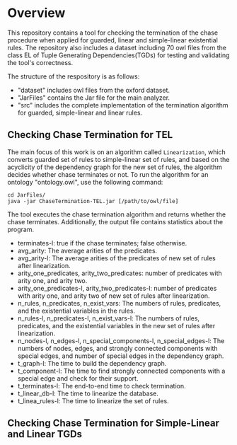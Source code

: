 # Overview

This repository contains a tool for checking the termination of the chase procedure when applied for guarded, linear and
simple-linear existential rules. The repository also includes a dataset including 70 owl files from the class EL of Tuple Generating Dependencies(TGDs) for testing and validating the tool's correctness.

The structure of the respository is as follows:

- \"dataset\" includes owl files from the oxford dataset.
- \"JarFiles\" contains the Jar file for the main analyzer.
- \"src\" includes the complete implementation of the termination algorithm for guarded, simple-linear and linear rules.

## Checking Chase Termination for TEL

The main focus of this work is on an algorithm called `Linearization`, which converts guarded set of rules to simple-linear set of rules, and based on the acyclicity of the dependency graph for the new set of rules, the algorithm decides whether chase terminates or not. To run the
algorithm for an ontology "ontology.owl", use the following command:

```
cd JarFiles/
java -jar ChaseTermination-TEL.jar [/path/to/owl/file]
```

The tool executes the chase termination algorithm and returns whether the chase terminates. Additionally, the output
file contains statistics about the program.

- terminates-l: true if the chase terminates; false otherwise.
- avg_arity: The average arities of the predicates.
- avg_arity-l: The average arities of the predicates of new set of rules after linearization.
- arity_one_predicates, arity_two_predicates: number of predicates with arity one, and arity two.
- arity_one_predicates-l, arity_two_predicates-l: number of predicates with arity one, and arity two of new set of rules after linearization.
- n_rules, n_predicates, n_exist_vars: The numbers of rules, predicates, and the existential variables in the rules.
- n_rules-l, n_predicates-l, n_exist_vars-l: The numbers of rules, predicates, and the existential variables in the new set of rules after linearization.
- n_nodes-l, n_edges-l, n_special_components-l, n_special_edges-l: The numbers of nodes, edges, and strongly connected components with special edges, and number of special edges in the dependency graph.
- t_graph-l: The time to build the dependency graph.
- t_component-l: The time to find strongly connected components with a special edge and check for their support.
- t_terminates-l: The end-to-end time to check termination.
- t_linear_db-l: The time to linearize the database.
- t_linea_rules-l: The time to linearize the set of rules.

## Checking Chase Termination for Simple-Linear and Linear TGDs
